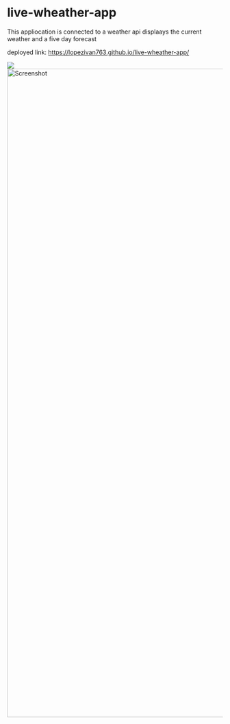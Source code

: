 # live-wheather-app

This appliocation is connected to a weather api
displaays the current weather and a five day forecast

deployed link:
https://lopezivan763.github.io/live-wheather-app/


![](assets/Screenshot.png)
<img width="1512" alt="Screenshot " src="https://github.com/lopezivan763/live-wheather-app/assets/84734876/7b89c289-c9d0-4668-9bad-3907ae6f7e08">
